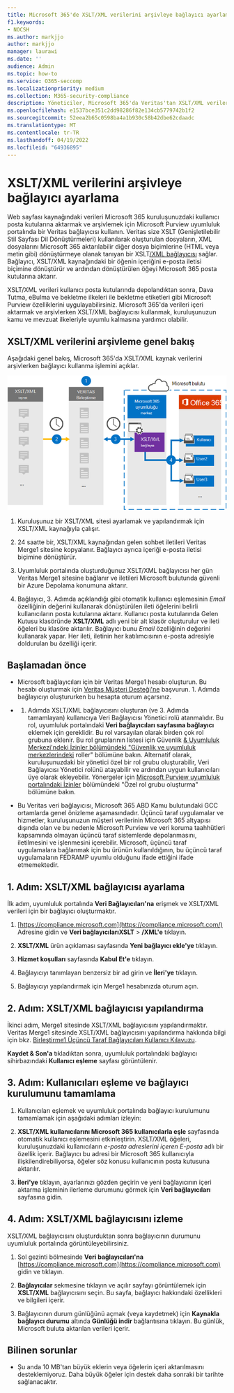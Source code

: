 ```yaml
---
title: Microsoft 365'de XSLT/XML verilerini arşivleye bağlayıcı ayarlama
f1.keywords:
- NOCSH
ms.author: markjjo
author: markjjo
manager: laurawi
ms.date: ''
audience: Admin
ms.topic: how-to
ms.service: O365-seccomp
ms.localizationpriority: medium
ms.collection: M365-security-compliance
description: Yöneticiler, Microsoft 365'da Veritas'tan XSLT/XML verilerini içeri aktarmak ve arşivlerken kullanmak için bir bağlayıcı ayarlayabilir. Bu bağlayıcı, kuruluşunuzun üçüncü taraf verilerini yönetmek için yasal saklama, içerik arama ve bekletme ilkeleri gibi uyumluluk özelliklerini kullanabilmeniz için üçüncü taraf veri kaynaklarından verileri Microsoft 365 arşivleyebilmenizi sağlar.
ms.openlocfilehash: e1537bce351c2dd98286f82e134cb5779742b1f2
ms.sourcegitcommit: 52eea2b65c0598ba4a1b930c58b42dbe62cdaadc
ms.translationtype: MT
ms.contentlocale: tr-TR
ms.lasthandoff: 04/19/2022
ms.locfileid: "64936895"
---
```

# <a name="set-up-a-connector-to-archive-xsltxml-data"></a>XSLT/XML verilerini arşivleye bağlayıcı ayarlama

Web sayfası kaynağındaki verileri Microsoft 365 kuruluşunuzdaki kullanıcı posta kutularına aktarmak ve arşivlemek için Microsoft Purview uyumluluk portalında bir Veritas bağlayıcısı kullanın. Veritas size XSLT (Genişletilebilir Stil Sayfası Dil Dönüştürmeleri) kullanılarak oluşturulan dosyaların, XML dosyalarını Microsoft 365 aktarılabilir diğer dosya biçimlerine (HTML veya metin gibi) dönüştürmeye olanak tanıyan bir XSLT[/XML bağlayıcısı](https://globanet.com/xslt-xml) sağlar. Bağlayıcı, XSLT/XML kaynağındaki bir öğenin içeriğini e-posta iletisi biçimine dönüştürür ve ardından dönüştürülen öğeyi Microsoft 365 posta kutularına aktarır.

XSLT/XML verileri kullanıcı posta kutularında depolandıktan sonra, Dava Tutma, eBulma ve bekletme ilkeleri ile bekletme etiketleri gibi Microsoft Purview özelliklerini uygulayabilirsiniz. Microsoft 365'da verileri içeri aktarmak ve arşivlerken XSLT/XML bağlayıcısı kullanmak, kuruluşunuzun kamu ve mevzuat ilkeleriyle uyumlu kalmasına yardımcı olabilir.

## <a name="overview-of-archiving-xsltxml-data"></a>XSLT/XML verilerini arşivleme genel bakış

Aşağıdaki genel bakış, Microsoft 365'da XSLT/XML kaynak verilerini arşivlerken bağlayıcı kullanma işlemini açıklar.

![XSLT/XML verileri için iş akışı arşivleme.](../media/XSLT-XMLConnectorWorkflow.png)

1. Kuruluşunuz bir XSLT/XML sitesi ayarlamak ve yapılandırmak için XSLT/XML kaynağıyla çalışır.

2. 24 saatte bir, XSLT/XML kaynağından gelen sohbet iletileri Veritas Merge1 sitesine kopyalanır. Bağlayıcı ayrıca içeriği e-posta iletisi biçimine dönüştürür.

3. Uyumluluk portalında oluşturduğunuz XSLT/XML bağlayıcısı her gün Veritas Merge1 sitesine bağlanır ve iletileri Microsoft bulutunda güvenli bir Azure Depolama konumuna aktarır.

4. Bağlayıcı, 3. Adımda açıklandığı gibi otomatik kullanıcı eşlemesinin *Email* özelliğinin değerini kullanarak dönüştürülen ileti öğelerini belirli kullanıcıların posta kutularına aktarır. Kullanıcı posta kutularında Gelen Kutusu klasöründe **XSLT/XML** adlı yeni bir alt klasör oluşturulur ve ileti öğeleri bu klasöre aktarılır. Bağlayıcı bunu *Email* özelliğinin değerini kullanarak yapar. Her ileti, iletinin her katılımcısının e-posta adresiyle doldurulan bu özelliği içerir.

## <a name="before-you-begin"></a>Başlamadan önce

- Microsoft bağlayıcıları için bir Veritas Merge1 hesabı oluşturun. Bu hesabı oluşturmak için [Veritas Müşteri Desteği'ne](https://www.veritas.com/content/support/) başvurun. 1. Adımda bağlayıcıyı oluştururken bu hesapta oturum açarsınız.

- 1. Adımda XSLT/XML bağlayıcısını oluşturan (ve 3. Adımda tamamlayan) kullanıcıya Veri Bağlayıcısı Yönetici rolü atanmalıdır. Bu rol, uyumluluk portalındaki **Veri bağlayıcıları sayfasına bağlayıcı** eklemek için gereklidir. Bu rol varsayılan olarak birden çok rol grubuna eklenir. Bu rol gruplarının listesi için Güvenlik [& Uyumluluk Merkezi'ndeki İzinler bölümündeki "Güvenlik ve uyumluluk merkezlerindeki](../security/office-365-security/permissions-in-the-security-and-compliance-center.md#roles-in-the-security--compliance-center) roller" bölümüne bakın. Alternatif olarak, kuruluşunuzdaki bir yönetici özel bir rol grubu oluşturabilir, Veri Bağlayıcısı Yönetici rolünü atayabilir ve ardından uygun kullanıcıları üye olarak ekleyebilir. Yönergeler için [Microsoft Purview uyumluluk portalındaki İzinler](microsoft-365-compliance-center-permissions.md#create-a-custom-role-group) bölümündeki "Özel rol grubu oluşturma" bölümüne bakın.

- Bu Veritas veri bağlayıcısı, Microsoft 365 ABD Kamu bulutundaki GCC ortamlarda genel önizleme aşamasındadır. Üçüncü taraf uygulamalar ve hizmetler, kuruluşunuzun müşteri verilerinin Microsoft 365 altyapısı dışında olan ve bu nedenle Microsoft Purview ve veri koruma taahhütleri kapsamında olmayan üçüncü taraf sistemlerde depolanmasını, iletilmesini ve işlenmesini içerebilir. Microsoft, üçüncü taraf uygulamalara bağlanmak için bu ürünün kullanıldığının, bu üçüncü taraf uygulamaların FEDRAMP uyumlu olduğunu ifade ettiğini ifade etmemektedir.

## <a name="step-1-set-up-an-xsltxml-connector"></a>1. Adım: XSLT/XML bağlayıcısı ayarlama

İlk adım, uyumluluk portalında **Veri Bağlayıcıları'na** erişmek ve XSLT/XML verileri için bir bağlayıcı oluşturmaktır.

1. [https://compliance.microsoft.com](https://compliance.microsoft.com/) Adresine gidin ve **Veri bağlayıcılarıXSLT** > **/XML'e** tıklayın.

2. **XSLT/XML** ürün açıklaması sayfasında **Yeni bağlayıcı ekle'ye** tıklayın.

3. **Hizmet koşulları** sayfasında **Kabul Et'e** tıklayın.

4. Bağlayıcıyı tanımlayan benzersiz bir ad girin ve **İleri'ye** tıklayın.

5. Bağlayıcıyı yapılandırmak için Merge1 hesabınızda oturum açın.

## <a name="step-2-configure-an-xsltxml-connector"></a>2. Adım: XSLT/XML bağlayıcısı yapılandırma

İkinci adım, Merge1 sitesinde XSLT/XML bağlayıcısını yapılandırmaktır. Veritas Merge1 sitesinde XSLT/XML bağlayıcısını yapılandırma hakkında bilgi için bkz. [Birleştirme1 Üçüncü Taraf Bağlayıcıları Kullanıcı Kılavuzu](https://docs.ms.merge1.globanetportal.com/Merge1%20Third-Party%20Connectors%20XSLT-XML%20User%20Guide%20.pdf).

**Kaydet & Son'a** tıkladıktan sonra, uyumluluk portalındaki bağlayıcı sihirbazındaki **Kullanıcı eşleme** sayfası görüntülenir.

## <a name="step-3-map-users-and-complete-the-connector-setup"></a>3. Adım: Kullanıcıları eşleme ve bağlayıcı kurulumunu tamamlama

1. Kullanıcıları eşlemek ve uyumluluk portalında bağlayıcı kurulumunu tamamlamak için aşağıdaki adımları izleyin:

2. **XSLT/XML kullanıcılarını Microsoft 365 kullanıcılarla eşle** sayfasında otomatik kullanıcı eşlemesini etkinleştirin. XSLT/XML öğeleri, kuruluşunuzdaki kullanıcıların *e-posta adreslerini içeren E-posta* adlı bir özellik içerir. Bağlayıcı bu adresi bir Microsoft 365 kullanıcıyla ilişkilendirebiliyorsa, öğeler söz konusu kullanıcının posta kutusuna aktarılır.

3. **İleri'ye** tıklayın, ayarlarınızı gözden geçirin ve yeni bağlayıcının içeri aktarma işleminin ilerleme durumunu görmek için **Veri bağlayıcıları** sayfasına gidin.

## <a name="step-4-monitor-the-xsltxml-connector"></a>4. Adım: XSLT/XML bağlayıcısını izleme

XSLT/XML bağlayıcısını oluşturduktan sonra bağlayıcının durumunu uyumluluk portalında görüntüleyebilirsiniz.

1. Sol gezinti bölmesinde **Veri bağlayıcıları'na** [https://compliance.microsoft.com](https://compliance.microsoft.com) gidin ve tıklayın.

2. **Bağlayıcılar** sekmesine tıklayın ve açılır sayfayı görüntülemek için **XSLT/XML** bağlayıcısını seçin. Bu sayfa, bağlayıcı hakkındaki özellikleri ve bilgileri içerir.

3. Bağlayıcının durum günlüğünü açmak (veya kaydetmek) için **Kaynakla bağlayıcı durumu** altında **Günlüğü indir** bağlantısına tıklayın. Bu günlük, Microsoft buluta aktarılan verileri içerir.

## <a name="known-issues"></a>Bilinen sorunlar

- Şu anda 10 MB'tan büyük eklerin veya öğelerin içeri aktarılmasını desteklemiyoruz. Daha büyük öğeler için destek daha sonraki bir tarihte sağlanacaktır.